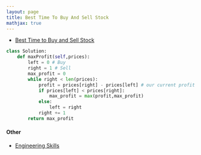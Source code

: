 ```yaml
---
layout: page
title: Best Time To Buy And Sell Stock
mathjax: true
---
```


* [Best Time to Buy and Sell Stock](https://leetcode.com/problems/best-time-to-buy-and-sell-stock/)
```python
class Solution:
    def maxProfit(self,prices):
        left = 0 # Buy
        right = 1 # Sell
        max_profit = 0
        while right < len(prices):
            profit = prices[right] - prices[left] # our current profit
            if prices[left] < prices[right]:
                max_profit = max(profit,max_profit)
            else:
                left = right
            right += 1
        return max_profit
```

#### Other
* [Engineering Skills](engineering_skills.md)